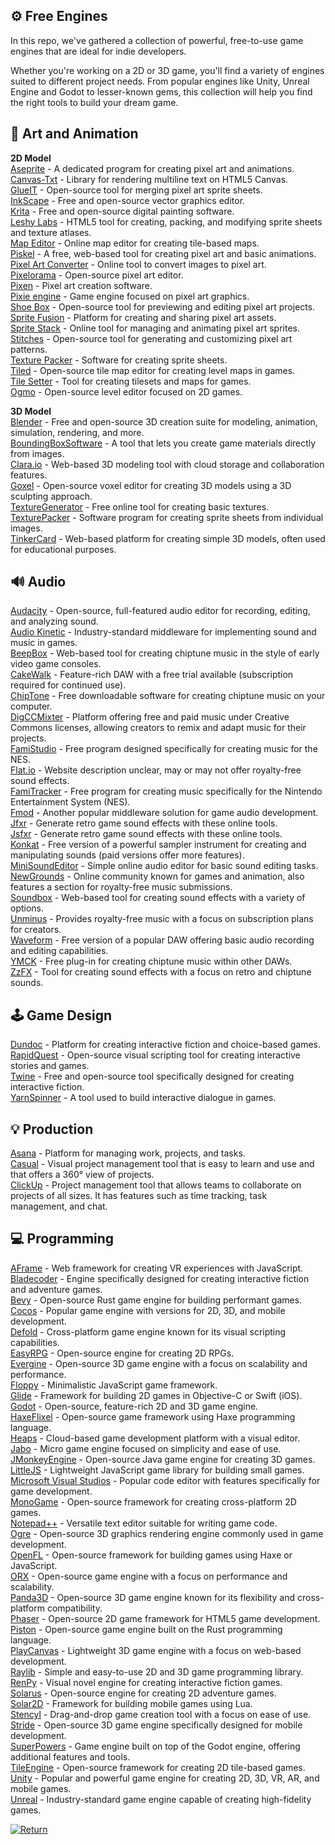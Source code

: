 ## ⚙ Free Engines  

In this repo, we've gathered a collection of powerful, free-to-use game engines that are ideal for indie developers.  

Whether you're working on a 2D or 3D game, you'll find a variety of engines suited to different project needs. From popular engines like Unity, Unreal Engine and Godot to lesser-known gems, this collection will help you find the right tools to build your dream game.  

## 🎨 Art and Animation  

**2D Model**  
[Aseprite](https://www.aseprite.org/) - A dedicated program for creating pixel art and animations.  
[Canvas-Txt](https://canvas-txt.geongeorge.com/) - Library for rendering multiline text on HTML5 Canvas.  
[GlueIT](https://github.com/Kavex/GlueIT) - Open-source tool for merging pixel art sprite sheets.  
[InkScape](https://inkscape.org/) - Free and open-source vector graphics editor.  
[Krita](https://krita.org/en/) - Free and open-source digital painting software.  
[Leshy Labs](https://www.leshylabs.com/apps/sstool/) - HTML5 tool for creating, packing, and modifying sprite sheets and texture atlases.  
[Map Editor](https://www.mapeditor.org/) - Online map editor for creating tile-based maps.  
[Piskel](https://www.piskelapp.com/) - A free, web-based tool for creating pixel art and basic animations.  
[Pixel Art Converter](https://www.pixelicious.xyz/) - Online tool to convert images to pixel art.  
[Pixelorama](https://github.com/Orama-Interactive/Pixelorama) - Open-source pixel art editor.  
[Pixen](https://pixenapp.com/) - Pixel art creation software.  
[Pixie engine](https://pixieengine.com/) - Game engine focused on pixel art graphics.  
[Shoe Box](https://renderhjs.net/shoebox/) - Open-source tool for previewing and editing pixel art projects.  
[Sprite Fusion](https://www.spritefusion.com/) - Platform for creating and sharing pixel art assets.  
[Sprite Stack](https://spritestack.io/) - Online tool for managing and animating pixel art sprites.  
[Stitches](https://draeton.github.io/stitches/) - Open-source tool for generating and customizing pixel art patterns.  
[Texture Packer](https://www.codeandweb.com/texturepacker) -  Software for creating sprite sheets.  
[Tiled](https://www.mapeditor.org/) - Open-source tile map editor for creating level maps in games.  
[Tile Setter](https://www.tilesetter.org/) - Tool for creating tilesets and maps for games.  
[Ogmo](https://ogmo-editor-3.github.io/) - Open-source level editor focused on 2D games.  

 **3D Model**  
[Blender](https://www.blender.org/) - Free and open-source 3D creation suite for modeling, animation, simulation, rendering, and more.  
[BoundingBoxSoftware](https://boundingboxsoftware.com/materialize/) - A tool that lets you create game materials directly from images.  
[Clara.io](https://clara.io/) - Web-based 3D modeling tool with cloud storage and collaboration features.  
[Goxel](https://github.com/guillaumechereau/goxel) - Open-source voxel editor for creating 3D models using a 3D sculpting approach.  
[TextureGenerator](https://cpetry.github.io/TextureGenerator-Online/) - Free online tool for creating basic textures.  
[TexturePacker](https://www.codeandweb.com/texturepacker) - Software program for creating sprite sheets from individual images.  
[TinkerCard](https://www.tinkercad.com/things) - Web-based platform for creating simple 3D models, often used for educational purposes.  

## 🔊 Audio  
[Audacity](https://sourceforge.net/projects/audacity/) - Open-source, full-featured audio editor for recording, editing, and analyzing sound.  
[Audio Kinetic](https://www.audiokinetic.com/en/wwise/pricing/) - Industry-standard middleware for implementing sound and music in games.  
[BeepBox](http://www.beepbox.co/) - Web-based tool for creating chiptune music in the style of early video game consoles.  
[CakeWalk](https://www.bandlab.com/products/cakewalk?gad_source=1&gclid=CjwKCAjwgfm3BhBeEiwAFfxrG838DQnkGa4wkHCd9VfjVFD3E--4p_Iaz_4Gs7AGu39vLPY6HfwkfxoCitQQAvD_BwE) - Feature-rich DAW with a free trial available (subscription required for continued use).  
[ChipTone](https://sfbgames.itch.io/chiptone) - Free downloadable software for creating chiptune music on your computer.  
[DigCCMixter](http://dig.ccmixter.org/) - Platform offering free and paid music under Creative Commons licenses, allowing creators to remix and adapt music for their projects.  
[FamiStudio](https://famistudio.org/) - Free program designed specifically for creating music for the NES.  
[Flat.io](https://flat.io/) - Website description unclear, may or may not offer royalty-free sound effects.  
[FamiTracker](http://famitracker.com/) - Free program for creating music specifically for the Nintendo Entertainment System (NES).  
[Fmod](https://www.fmod.com/) - Another popular middleware solution for game audio development.  
[Jfxr](https://jfxr.frozenfractal.com/) - Generate retro game sound effects with these online tools.  
[Jsfxr](https://sfxr.me/) - Generate retro game sound effects with these online tools.  
[Konkat](https://www.native-instruments.com/en/products/komplete/samplers/kontakt-8-player/?srsltid=AfmBOoqJyQlczOIOJih7eNLRZhSH9BCCkXe95xXPEVDb7exErzDNQc56) - Free version of a powerful sampler instrument for creating and manipulating sounds (paid versions offer more features).  
[MiniSoundEditor](https://xem.github.io/MiniSoundEditor/) - Simple online audio editor for basic sound editing tasks.  
[NewGrounds](https://www.newgrounds.com/audio/) - Online community known for games and animation, also features a section for royalty-free music submissions.  
[Soundbox](https://sb.bitsnbites.eu/) - Web-based tool for creating sound effects with a variety of options.  
[Unminus](https://www.unminus.com/) - Provides royalty-free music with a focus on subscription plans for creators.  
[Waveform](https://www.tracktion.com/products/waveform-free) - Free version of a popular DAW offering basic audio recording and editing capabilities.  
[YMCK](https://ymck.net/app/magical-8bit-plug-en) - Free plug-in for creating chiptune music within other DAWs.  
[ZzFX](https://killedbyapixel.github.io/ZzFX/) - Tool for creating sound effects with a focus on retro and chiptune sounds.  

## 🕹 Game Design  
[Dundoc](https://www.dundoc.com/) - Platform for creating interactive fiction and choice-based games.  
[RapidQuest](https://github.com/radiantone/rapidquest) - Open-source visual scripting tool for creating interactive stories and games.  
[Twine](https://twinery.org/) - Free and open-source tool specifically designed for creating interactive fiction.  
[YarnSpinner](https://github.com/YarnSpinnerTool/YarnSpinner) - A tool used to build interactive dialogue in games.  

## 💡 Production  
[Asana](https://asana.com/?noredirect) - Platform for managing work, projects, and tasks.  
[Casual](https://casual.pm/) - Visual project management tool that is easy to learn and use and that offers a 360° view of projects.  
[ClickUp](https://clickup.com/) - Project management tool that allows teams to collaborate on projects of all sizes. It has features such as time tracking, task management, and chat.  

## 💻 Programming  
[AFrame](https://aframe.io/docs/0.6.0/introduction/) - Web framework for creating VR experiences with JavaScript.  
[Bladecoder](https://github.com/bladecoder/bladecoder-adventure-engine) - Engine specifically designed for creating interactive fiction and adventure games.  
[Bevy](https://bevyengine.org/) - Open-source Rust game engine for building performant games.  
[Cocos](https://www.cocos.com/en) - Popular game engine with versions for 2D, 3D, and mobile development.  
[Defold](https://defold.com/) - Cross-platform game engine known for its visual scripting capabilities.  
[EasyRPG](https://easyrpg.org/) - Open-source engine for creating 2D RPGs.  
[Evergine](https://evergine.com/) - Open-source 3D game engine with a focus on scalability and performance.  
[Floppy](https://github.com/lpagg/floppy) - Minimalistic JavaScript game framework.  
[Glide](https://github.com/cocoatoucher/Glide) - Framework for building 2D games in Objective-C or Swift (iOS).  
[Godot](https://godotengine.org/) - Open-source, feature-rich 2D and 3D game engine.  
[HaxeFlixel](https://haxeflixel.com/) - Open-source game framework using Haxe programming language.  
[Heaps](https://heaps.io/) - Cloud-based game development platform with a visual editor.  
[Jabo](https://jabo-bernardo.github.io/jabo-micro-game-engine/) - Micro game engine focused on simplicity and ease of use.  
[JMonkeyEngine](https://jmonkeyengine.org/) - Open-source Java game engine for creating 3D games.  
[LittleJS](https://github.com/KilledByAPixel/LittleJS) - Lightweight JavaScript game library for building small games.  
[Microsoft Visual Studios](https://code.visualstudio.com/) - Popular code editor with features specifically for game development.  
[MonoGame](https://monogame.net/) - Open-source framework for creating cross-platform 2D games.  
[Notepad++](https://notepad-plus-plus.org/) - Versatile text editor suitable for writing game code.  
[Ogre](https://www.ogre3d.org/) - Open-source 3D graphics rendering engine commonly used in game development.  
[OpenFL](https://www.openfl.org/) - Open-source framework for building games using Haxe or JavaScript.  
[ORX](https://orx-project.org/) - Open-source game engine with a focus on performance and scalability.  
[Panda3D](https://www.panda3d.org/) - Open-source 3D game engine known for its flexibility and cross-platform compatibility.  
[Phaser](https://phaser.io/) - Open-source 2D game framework for HTML5 game development.  
[Piston](https://www.piston.rs/) - Open-source game engine built on the Rust programming language.  
[PlayCanvas](https://playcanvas.com/) - Lightweight 3D game engine with a focus on web-based development.  
[Raylib](https://www.raylib.com/) - Simple and easy-to-use 2D and 3D game programming library.  
[RenPy](https://www.renpy.org/) - Visual novel engine for creating interactive fiction games.  
[Solarus](https://www.solarus-games.org/) - Open-source engine for creating 2D adventure games.  
[Solar2D](https://github.com/coronalabs/corona) - Framework for building mobile games using Lua.  
[Stencyl](https://www.stencyl.com/) - Drag-and-drop game creation tool with a focus on ease of use.  
[Stride](https://www.stride3d.net/) - Open-source 3D game engine specifically designed for mobile development.  
[SuperPowers](https://sparklinlabs.itch.io/superpowers) - Game engine built on top of the Godot engine, offering additional features and tools.  
[TileEngine](https://www.tilengine.org/) - Open-source framework for creating 2D tile-based games.  
[Unity](https://unity.com/) - Popular and powerful game engine for creating 2D, 3D, VR, AR, and mobile games.  
[Unreal](https://www.unrealengine.com/en-US) - Industry-standard game engine capable of creating high-fidelity games.  

[![Return](https://img.shields.io/badge/Return-README-808080?style=for-the-badge&logoColor=black)](https://github.com/bluegravitystudios/bgs-gamedev-repo/blob/main/README.md)
